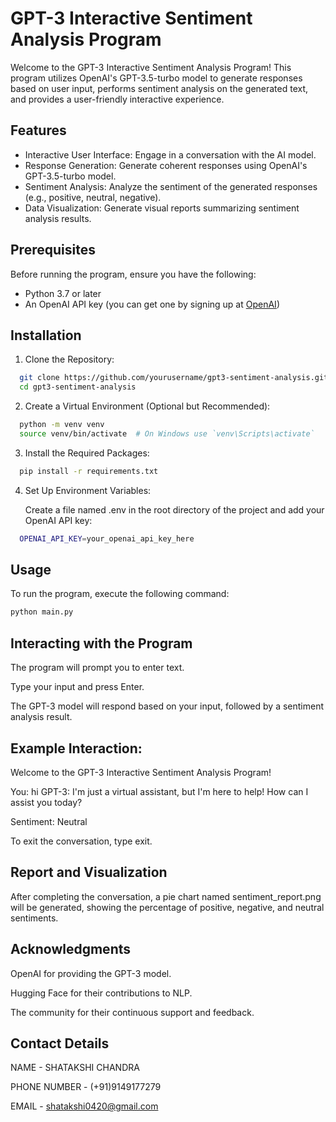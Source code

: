 # GPT-3 Interactive Sentiment Analysis Program

Welcome to the GPT-3 Interactive Sentiment Analysis Program! 
This program utilizes OpenAI's GPT-3.5-turbo model to generate responses based on user input, performs sentiment analysis on the generated text, and provides a user-friendly interactive experience.

## Features

- Interactive User Interface: Engage in a conversation with the AI model.
- Response Generation: Generate coherent responses using OpenAI's GPT-3.5-turbo model.
- Sentiment Analysis: Analyze the sentiment of the generated responses (e.g., positive, neutral, negative).
- Data Visualization: Generate visual reports summarizing sentiment analysis results.

## Prerequisites

Before running the program, ensure you have the following:

- Python 3.7 or later
- An OpenAI API key (you can get one by signing up at [OpenAI](https://platform.openai.com/))

## Installation

1. Clone the Repository:
```bash
  git clone https://github.com/yourusername/gpt3-sentiment-analysis.git
  cd gpt3-sentiment-analysis
```

2. Create a Virtual Environment (Optional but Recommended):
```bash
  python -m venv venv
  source venv/bin/activate  # On Windows use `venv\Scripts\activate`
```

3. Install the Required Packages:
```bash
  pip install -r requirements.txt
```
4. Set Up Environment Variables:

   Create a file named .env in the root directory of the project and add your OpenAI API key:
```bash
  OPENAI_API_KEY=your_openai_api_key_here
```

## Usage
To run the program, execute the following command:
```bash
python main.py
```

## Interacting with the Program
The program will prompt you to enter text.

Type your input and press Enter.

The GPT-3 model will respond based on your input, followed by a sentiment analysis result.

## Example Interaction:

Welcome to the GPT-3 Interactive Sentiment Analysis Program!

You: hi
GPT-3: I'm just a virtual assistant, but I'm here to help! How can I assist you today?

Sentiment: Neutral

To exit the conversation, type exit.

## Report and Visualization
After completing the conversation, a pie chart named sentiment_report.png will be generated, showing the percentage of positive, negative, and neutral sentiments.

## Acknowledgments
OpenAI for providing the GPT-3 model.

Hugging Face for their contributions to NLP.

The community for their continuous support and feedback.

## Contact Details
NAME - SHATAKSHI CHANDRA

PHONE NUMBER - (+91)9149177279

EMAIL - shatakshi0420@gmail.com
